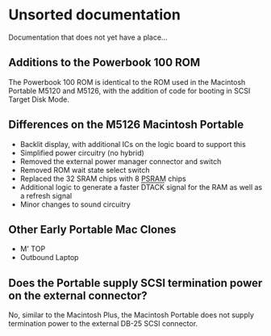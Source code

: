 # Unsorted documentation

Documentation that does not yet have a place...

## Additions to the Powerbook 100 ROM

The Powerbook 100 ROM is identical to the ROM used in the Macintosh Portable M5120 and M5126, with the addition of code for booting in SCSI Target Disk Mode.

## Differences on the M5126 Macintosh Portable

- Backlit display, with additional ICs on the logic board to support this
- Simplified power circuitry (no hybrid)
- Removed the external power manager connector and switch
- Removed ROM wait state select switch
- Replaced the 32 SRAM chips with 8 PSRAM chips
- Additional logic to generate a faster <span style="text-decoration:overline">DTACK</span> signal for the RAM as well as a refresh signal
- Minor changes to sound circuitry

## Other Early Portable Mac Clones

- M' TOP
- Outbound Laptop

## Does the Portable supply SCSI termination power on the external connector?
No, similar to the Macintosh Plus, the Macintosh Portable does not supply termination power to the external DB-25 SCSI connector.
